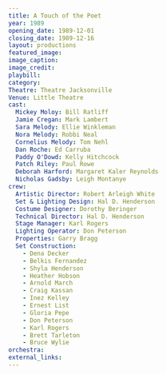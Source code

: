 ```yaml
---
title: A Touch of the Poet
year: 1989
opening_date: 1989-12-01
closing_date: 1989-12-16
layout: productions
featured_image: 
image_caption:
image_credit:
playbill: 
category: 
Theatre: Theatre Jacksonville
Venue: Little Theatre
cast:
  Mickey Moloy: Bill Ratliff
  Jamie Cregan: Mark Lambert
  Sara Melody: Ellie Winkleman
  Nora Melody: Robbi Neal
  Cornelius Melody: Tom Nehl
  Dan Roche: Ed Carruba
  Paddy O'Dowd: Kelly Hitchcock
  Patch Riley: Paul Rowe
  Deborah Harford: Margaret Kaler Reynolds
  Nicholas Gadsby: Leigh Montanye
crew:
  Artistic Director: Robert Arleigh White
  Set & Lighting Design: Hal D. Henderson
  Costume Designer: Dorothy Beringer
  Technical Director: Hal D. Henderson
  Stage Manager: Karl Rogers
  Lighting Operator: Don Peterson
  Properties: Garry Bragg
  Set Construction:
    - Dena Decker
    - Belkis Fernandez
    - Shyla Henderson
    - Heather Hobson
    - Arnold March
    - Craig Kassan
    - Inez Kelley
    - Ernest List
    - Gloria Pepe
    - Don Peterson
    - Karl Rogers
    - Brett Tarleton
    - Bruce Wylie
orchestra:
external_links:
---
```

